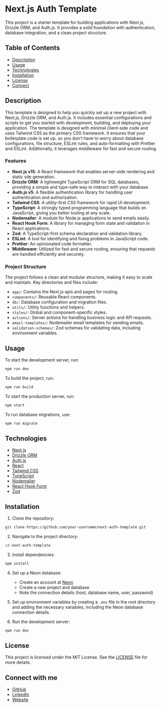 # Next.js Auth Template

This project is a starter template for building applications with Next.js, Drizzle ORM, and Auth.js. It provides a solid foundation with authentication, database integration, and a clean project structure.

## Table of Contents

- [Description](#description)
- [Usage](#usage)
- [Technologies](#technologies)
- [Installation](#installation)
- [License](#license)
- [Connect](#connect-with-me)

## Description

This template is designed to help you quickly set up a new project with Next.js, Drizzle ORM, and Auth.js. It includes essential configurations and scripts to get you started with development, building, and deploying your application. The template is designed with minimal client-side code and uses Tailwind CSS as the primary CSS framework. It ensures that your boilerplate code is set up, so you don't have to worry about database configurations, file structure, ESLint rules, and auto-formatting with Prettier and ESLint. Additionally, it leverages middleware for fast and secure routing.

### Features

- **Next.js v15**: A React framework that enables server-side rendering and static site generation.
- **Drizzle ORM**: A lightweight TypeScript ORM for SQL databases, providing a simple and type-safe way to interact with your database.
- **Auth.js v5**: A flexible authentication library for handling user authentication and authorization.
- **Tailwind CSS**: A utility-first CSS framework for rapid UI development.
- **TypeScript**: A strongly typed programming language that builds on JavaScript, giving you better tooling at any scale.
- **Nodemailer**: A module for Node.js applications to send emails easily.
- **React Hook Form**: A library for managing form state and validation in React applications.
- **Zod**: A TypeScript-first schema declaration and validation library.
- **ESLint**: A tool for identifying and fixing problems in JavaScript code.
- **Prettier**: An opinionated code formatter.
- **Middleware**: Utilized for fast and secure routing, ensuring that requests are handled efficiently and securely.

### Project Structure

The project follows a clean and modular structure, making it easy to scale and maintain. Key directories and files include:

- `app/`: Contains the Next.js apis and pages for routing.
- `components/`: Reusable React components.
- `db/`: Database configuration and migration files.
- `utils/`: Utility functions and helpers.
- `styles/`: Global and component-specific styles.
- `actions/`: Server actions for handling business logic and API requests.
- `email-templates/`: Nodemailer email templates for sending emails.
- `validation-schemas/`: Zod schemas for validating data, including environment variables.

## Usage

To start the development server, run:

```bash
npm run dev
```

To build the project, run:

```bash
npm run build
```

To start the production server, run:

```bash
npm start
```

To run database migrations, use:

```bash
npm run migrate
```

## Technologies

- [Next.js](https://nextjs.org/)
- [Drizzle ORM](https://drizzle.team/)
- [Auth.js](https://authjs.dev/)
- [React](https://reactjs.org/)
- [Tailwind CSS](https://tailwindcss.com/)
- [TypeScript](https://www.typescriptlang.org/)
- [Nodemailer](https://nodemailer.com/)
- [React Hook Form](https://react-hook-form.com/)
- [Zod](https://zod.dev/)

## Installation

1. Clone the repository:

```bash
git clone https://github.com/your-username/next-auth-template.git
```

2. Navigate to the project directory:

```bash
cd next-auth-template
```

3. Install dependencies:

```bash
npm install
```

4. Set up a Neon database:
   - Create an account at [Neon](https://neon.tech/)
   - Create a new project and database
   - Note the connection details (host, database name, user, password)

5. Set up environment variables by creating a `.env` file in the root directory and adding the necessary variables, including the Neon database connection details.

6. Run the development server:

```bash
npm run dev
```

## License

This project is licensed under the MIT License. See the [LICENSE](LICENSE) file for more details.

## Connect with me

- [GitHub](https://github.com/KVance1010)
- [LinkedIn](https://www.linkedin.com/in/kyle-s-vance/)
- [Website](https://vancewebdevelopment.com)

